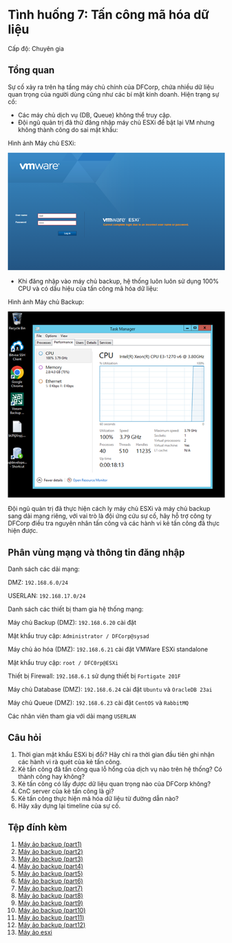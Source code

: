 # Tình huống 7: Tấn công mã hóa dữ liệu

Cấp độ: Chuyên gia

## Tổng quan

Sự cố xảy ra trên hạ tầng máy chủ chính của DFCorp, chứa nhiều dữ liệu quan trọng của người dùng cũng như các bí mật kinh doanh. Hiện trạng sự cố:
-	Các máy chủ dịch vụ (DB, Queue) không thể truy cập.
-	Đội ngũ quản trị đã thử đăng nhập máy chủ ESXi để bật lại VM nhưng không thành công do sai mật khẩu:

Hình ảnh Máy chủ ESXi:

![ESXi Screenshot](images/esxi.png)
 
-	Khi đăng nhập vào máy chủ backup, hệ thống luôn luôn sử dụng 100% CPU và có dấu hiệu của tấn công mã hóa dữ liệu:

Hình ảnh Máy chủ Backup:

![Backup Screenshot](images/backup.png)
 
Đội ngũ quản trị đã thực hiện cách ly máy chủ ESXi và máy chủ backup sang dải mạng riêng, với vai trò là đội ứng cứu sự cố, hãy hỗ trợ công ty DFCorp điều tra nguyên nhân tấn công và các hành vi kẻ tấn công đã thực hiện được.

## Phân vùng mạng và thông tin đăng nhập

Danh sách các dải mạng:

DMZ: `192.168.6.0/24`

USERLAN: `192.168.17.0/24`

Danh sách các thiết bị tham gia hệ thống mạng:

Máy chủ Backup (DMZ): `192.168.6.20` cài đặt 

Mật khẩu truy cập: `Administrator / DFCorp@sysad`

Máy chủ ảo hóa (DMZ): `192.168.6.21` cài đặt VMWare ESXi standalone

Mật khẩu truy cập: `root / DFC0rp@ESXi`

Thiết bị Firewall: `192.168.6.1` sử dụng thiết bị `Fortigate 201F`

Máy chủ Database (DMZ): `192.168.6.24` cài đặt `Ubuntu` và `OracleDB 23ai`

Máy chủ Queue (DMZ): `192.168.6.23` cài đặt `CentOS` và `RabbitMQ`

Các nhân viên tham gia với dải mạng `USERLAN`

## Câu hỏi

1. Thời gian mật khẩu ESXi bị đổi? Hãy chỉ ra thời gian đầu tiên ghi nhận các hành vi rà quét của kẻ tấn công.
2. Kẻ tấn công đã tấn công qua lỗ hổng của dịch vụ nào trên hệ thống? Có thành công hay không?
3. Kẻ tấn công có lấy được dữ liệu quan trọng nào của DFCorp không?
4. CnC server của kẻ tấn công là gì?
5. Kẻ tấn công thực hiện mã hóa dữ liệu từ đường dẫn nào?
6. Hãy xây dựng lại timeline của sự cố.

## Tệp đính kèm

1. [Máy ảo backup (part1)](https://github.com/VNCERT-CC/digital-forensics-lab/releases/download/challenge7/backup.zip.001)
2. [Máy ảo backup (part2)](https://github.com/VNCERT-CC/digital-forensics-lab/releases/download/challenge7/backup.zip.002)
3. [Máy ảo backup (part3)](https://github.com/VNCERT-CC/digital-forensics-lab/releases/download/challenge7/backup.zip.003)
4. [Máy ảo backup (part4)](https://github.com/VNCERT-CC/digital-forensics-lab/releases/download/challenge7/backup.zip.004)
5. [Máy ảo backup (part5)](https://github.com/VNCERT-CC/digital-forensics-lab/releases/download/challenge7/backup.zip.005)
6. [Máy ảo backup (part6)](https://github.com/VNCERT-CC/digital-forensics-lab/releases/download/challenge7/backup.zip.006)
7. [Máy ảo backup (part7)](https://github.com/VNCERT-CC/digital-forensics-lab/releases/download/challenge7/backup.zip.007)
8. [Máy ảo backup (part8)](https://github.com/VNCERT-CC/digital-forensics-lab/releases/download/challenge7/backup.zip.008)
9. [Máy ảo backup (part9)](https://github.com/VNCERT-CC/digital-forensics-lab/releases/download/challenge7/backup.zip.009)
10. [Máy ảo backup (part10)](https://github.com/VNCERT-CC/digital-forensics-lab/releases/download/challenge7/backup.zip.010)
11. [Máy ảo backup (part11)](https://github.com/VNCERT-CC/digital-forensics-lab/releases/download/challenge7/backup.zip.011)
12. [Máy ảo backup (part12)](https://github.com/VNCERT-CC/digital-forensics-lab/releases/download/challenge7/backup.zip.012)
13. [Máy ảo esxi](https://github.com/VNCERT-CC/digital-forensics-lab/releases/download/challenge7/Esxi.zip)
